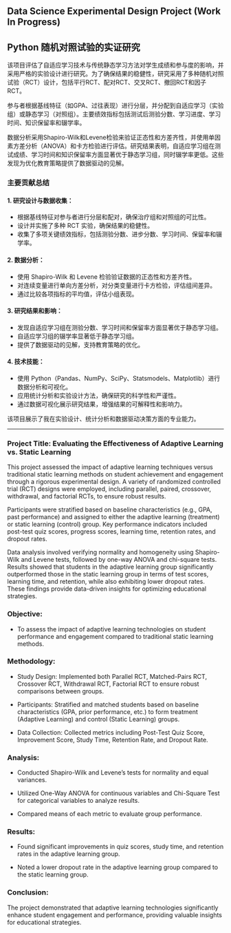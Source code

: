 ## Data Science Experimental Design Project (Work In Progress)

## Python 随机对照试验的实证研究

该项目评估了自适应学习技术与传统静态学习方法对学生成绩和参与度的影响，并采用严格的实验设计进行研究。为了确保结果的稳健性，研究采用了多种随机对照试验（RCT）设计，包括平行RCT、配对RCT、交叉RCT、撤回RCT和因子RCT。

参与者根据基线特征（如GPA、过往表现）进行分层，并分配到自适应学习（实验组）或静态学习（对照组）。主要绩效指标包括测试后测验分数、学习进度、学习时间、知识保留率和辍学率。

数据分析采用Shapiro-Wilk和Levene检验来验证正态性和方差齐性，并使用单因素方差分析（ANOVA）和卡方检验进行评估。研究结果表明，自适应学习组在测试成绩、学习时间和知识保留率方面显著优于静态学习组，同时辍学率更低。这些发现为优化教育策略提供了数据驱动的见解。

### 主要贡献总结
####  1.	研究设计与数据收集：
- 根据基线特征对参与者进行分层和配对，确保治疗组和对照组的可比性。
- 设计并实施了多种 RCT 实验，确保结果的稳健性。
- 收集了多项关键绩效指标，包括测验分数、进步分数、学习时间、保留率和辍学率。
####   2.	数据分析：
- 使用 Shapiro-Wilk 和 Levene 检验验证数据的正态性和方差齐性。
- 对连续变量进行单向方差分析，对分类变量进行卡方检验，评估组间差异。
- 通过比较各项指标的平均值，评估小组表现。
####   3.	研究结果和影响：
- 发现自适应学习组在测验分数、学习时间和保留率方面显著优于静态学习组。
- 自适应学习组的辍学率显著低于静态学习组。
- 提供了数据驱动的见解，支持教育策略的优化。
#### 4.	技术技能：
- 使用 Python（Pandas、NumPy、SciPy、Statsmodels、Matplotlib）进行数据分析和可视化。
- 应用统计分析和实验设计方法，确保研究的科学性和严谨性。
- 通过数据可视化展示研究结果，增强结果的可解释性和影响力。

该项目展示了我在实验设计、统计分析和数据驱动决策方面的专业能力。

---

### Project Title: Evaluating the Effectiveness of Adaptive Learning vs. Static Learning

This project assessed the impact of adaptive learning techniques versus traditional static learning methods on student achievement and engagement through a rigorous experimental design. A variety of randomized controlled trial (RCT) designs were employed, including parallel, paired, crossover, withdrawal, and factorial RCTs, to ensure robust results.

Participants were stratified based on baseline characteristics (e.g., GPA, past performance) and assigned to either the adaptive learning (treatment) or static learning (control) group. Key performance indicators included post-test quiz scores, progress scores, learning time, retention rates, and dropout rates.

Data analysis involved verifying normality and homogeneity using Shapiro-Wilk and Levene tests, followed by one-way ANOVA and chi-square tests. Results showed that students in the adaptive learning group significantly outperformed those in the static learning group in terms of test scores, learning time, and retention, while also exhibiting lower dropout rates. These findings provide data-driven insights for optimizing educational strategies.


### Objective:
* To assess the impact of adaptive learning technologies on student performance and engagement compared to traditional static learning methods.

### Methodology:

* Study Design: Implemented both Parallel RCT, Matched-Pairs RCT, Crossover RCT, Withdrawal RCT, Factorial RCT to ensure robust comparisons between groups.

* Participants: Stratified and matched students based on baseline characteristics (GPA, prior performance, etc.) to form treatment (Adaptive Learning) and control (Static Learning) groups.

* Data Collection: Collected metrics including Post-Test Quiz Score, Improvement Score, Study Time, Retention Rate, and Dropout Rate.

### Analysis:
* Conducted Shapiro-Wilk and Levene’s tests for normality and equal variances.

* Utilized One-Way ANOVA for continuous variables and Chi-Square Test for categorical variables to analyze results.

* Compared means of each metric to evaluate group performance.

### Results:
* Found significant improvements in quiz scores, study time, and retention rates in the adaptive learning group.

* Noted a lower dropout rate in the adaptive learning group compared to the static learning group.

### Conclusion:
The project demonstrated that adaptive learning technologies significantly enhance student engagement and performance, providing valuable insights for educational strategies.

